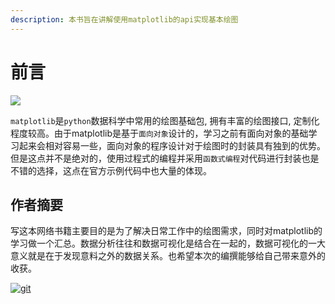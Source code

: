 ```yaml
---
description: 本书旨在讲解使用matplotlib的api实现基本绘图
---
```


# 前言

![](https://matplotlib.org/stable/_static/logo2_compressed.svg) 

`matplotlib`是`python`数据科学中常用的绘图基础包, 拥有丰富的绘图接口, 定制化程度较高。由于matplotlib是基于`面向对象`设计的，学习之前有面向对象的基础学习起来会相对容易一些，面向对象的程序设计对于绘图时的封装具有独到的优势。但是这点并不是绝对的，使用过程式的编程并采用`函数式编程`对代码进行封装也是不错的选择，这点在官方示例代码中也大量的体现。

## 作者摘要
写这本网络书籍主要目的是为了解决日常工作中的绘图需求，同时对matplotlib的学习做一个汇总。数据分析往往和数据可视化是结合在一起的，数据可视化的一大意义就是在于发现意料之外的数据关系。也希望本次的编撰能够给自己带来意外的收获。

[![git](https://img.shields.io/static/v1?label=Github&message=codebysandwich&style=flat&logo=github&color=green)](https://github.com/codebysandwich)
